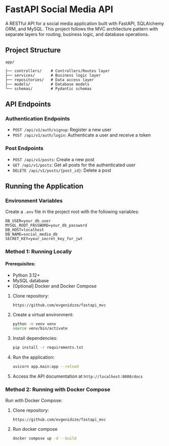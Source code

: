 # FastAPI Social Media API

A RESTful API for a social media application built with FastAPI, SQLAlchemy ORM, and MySQL. This project follows the MVC
architecture pattern with separate layers for routing, business logic, and database operations.

## Project Structure

```
app/

├── controllers/    # Controllers/Routes layer
├── services/       # Business logic layer
├── repositories/   # Data access layer
├── models/         # Database models
└── schemas/        # Pydantic schemas
```

## API Endpoints

### Authentication Endpoints

- `POST /api/v1/auth/signup`: Register a new user
- `POST /api/v1/auth/login`: Authenticate a user and receive a token

### Post Endpoints

- `POST /api/v1/posts`: Create a new post
- `GET /api/v1/posts`: Get all posts for the authenticated user
- `DELETE /api/v1/posts/{post_id}`: Delete a post

## Running the Application

### Environment Variables

Create a `.env` file in the project root with the following variables:

```
DB_USER=your_db_user
MYSQL_ROOT_PASSWORD=your_db_password
DB_HOST=localhost
DB_NAME=social_media_db
SECRET_KEY=your_secret_key_for_jwt
```

### Method 1: Running Locally

#### Prerequisites:

- Python 3.12+
- MySQL database
- [Optional] Docker and Docker Compose

1. Clone repository:
   ```
   https://github.com/evgenidzze/fastapi_mvc
   ```

2. Create a virtual environment:
   ```bash
   python -m venv venv
   source venv/bin/activate
   ```

3. Install dependencies:
   ```bash
   pip install -r requirements.txt
   ```

4. Run the application:
   ```bash
   uvicorn app.main:app --reload
   ```

5. Access the API documentation at `http://localhost:8000/docs`

### Method 2: Running with Docker Compose

Run with Docker Compose:

1. Clone repository:
   ```
   https://github.com/evgenidzze/fastapi_mvc
   ```

2. Run docker compose
   ```bash
   docker compose up -d --build
   ```